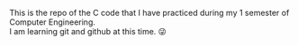 This is the repo of the C code that I have practiced during my 1 semester of Computer Engineering.
<br>
 I am learning git and github at this time. 😜
